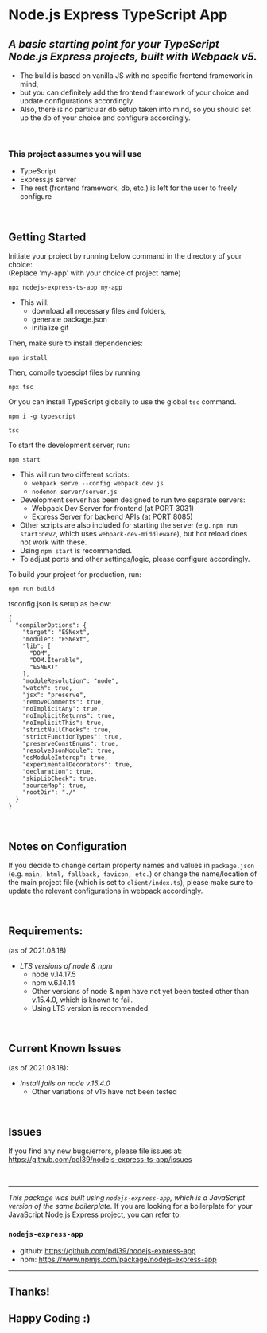 # Node.js Express TypeScript App

## _A basic starting point for your TypeScript Node.js Express projects, built with Webpack v5._

- The build is based on vanilla JS with no specific frontend framework in mind,
- but you can definitely add the frontend framework of your choice and update configurations accordingly.
- Also, there is no particular db setup taken into mind, so you should set up the db of your choice and configure accordingly.

<br/>

### This project assumes you will use

- TypeScript
- Express.js server
- The rest (frontend framework, db, etc.) is left for the user to freely configure

<br/>

## Getting Started

Initiate your project by running below command in the directory of your choice:
<br/>
(Replace 'my-app' with your choice of project name)

```
npx nodejs-express-ts-app my-app
```

- This will:
  - download all necessary files and folders,
  - generate package.json
  - initialize git

Then, make sure to install dependencies:

```
npm install
```

Then, compile typescipt files by running:

```
npx tsc
```

Or you can install TypeScript globally to use the global `tsc` command.

```
npm i -g typescript
```

```
tsc
```

To start the development server, run:

```
npm start
```

- This will run two different scripts:
  - `webpack serve --config webpack.dev.js`
  - `nodemon server/server.js`
- Development server has been designed to run two separate servers:
  - Webpack Dev Server for frontend (at PORT 3031)
  - Express Server for backend APIs (at PORT 8085)
- Other scripts are also included for starting the server (e.g. `npm run start:dev2`, which uses `webpack-dev-middleware`), but hot reload does not work with these.
- Using `npm start` is recommended.
- To adjust ports and other settings/logic, please configure accordingly.

To build your project for production, run:

```
npm run build
```

tsconfig.json is setup as below:
```
{
  "compilerOptions": {
    "target": "ESNext",
    "module": "ESNext",
    "lib": [
      "DOM",
      "DOM.Iterable",
      "ESNEXT"
    ],
    "moduleResolution": "node",
    "watch": true,
    "jsx": "preserve",
    "removeComments": true,
    "noImplicitAny": true,
    "noImplicitReturns": true,
    "noImplicitThis": true,
    "strictNullChecks": true,
    "strictFunctionTypes": true,
    "preserveConstEnums": true,
    "resolveJsonModule": true,
    "esModuleInterop": true,
    "experimentalDecorators": true,
    "declaration": true,
    "skipLibCheck": true,
    "sourceMap": true,
    "rootDir": "./"
  }
}
```

<br/>

## Notes on Configuration

If you decide to change certain property names and values in `package.json` (e.g. `main, html, fallback, favicon, etc.`) or change the name/location of the main project file (which is set to `client/index.ts`), please make sure to update the relevant configurations in webpack accordingly.

<br/>

## Requirements:

(as of 2021.08.18)

- _LTS versions of node & npm_
  - node v.14.17.5
  - npm v.6.14.14
  - Other versions of node & npm have not yet been tested other than v.15.4.0, which is known to fail.
  - Using LTS version is recommended.

<br/>

## Current Known Issues

(as of 2021.08.18):

- _Install fails on node v.15.4.0_
  - Other variations of v15 have not been tested

<br/>

## Issues

If you find any new bugs/errors, please file issues at:
https://github.com/pdl39/nodejs-express-ts-app/issues

<br/>

---

*This package was built using `nodejs-express-app`, which is a JavaScript version of the same boilerplate.*
If you are looking for a boilerplate for your JavaScript Node.js Express project, you can refer to:

### `nodejs-express-app`
- github: https://github.com/pdl39/nodejs-express-app
- npm: https://www.npmjs.com/package/nodejs-express-app

---

## Thanks!

## Happy Coding :)

